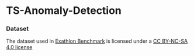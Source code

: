 # TS-Anomaly-Detection

### Dataset
The dataset used in [Exathlon Benchmark](https://github.com/exathlonbenchmark/exathlon) is licensed under a [CC BY-NC-SA 4.0 license](https://creativecommons.org/licenses/by-nc-sa/4.0/license)

